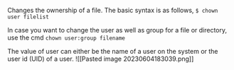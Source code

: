 Changes the ownership of a file. The basic syntax is as follows,
`$ chown user filelist`

In case you want to change the user as well as group for a file or directory, use the cmd
`chown user:group filename`

The value of user can either be the name of a user on the system or the user id (UID) of a user. 
![[Pasted image 20230604183039.png]]

